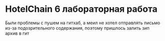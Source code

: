 # HotelChain 6 лабораторная работа

Были проблемы с пушем на гитхаб, а меил не хотел отправлять письмо из-за подозрительного содержания, поэтому пришлось залить зип архив в гит
